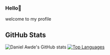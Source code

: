 ### Hello👋
welcome to my profile
## GitHub Stats

![Daniel Awde's GitHub stats](https://github-readme-stats.vercel.app/api?username=alaaharmoush123&show_icons=&private_count=true)
[![Top Languages](https://github-readme-stats.vercel.app/api/top-langs/?username=alaaharmoush123&layout=compact)]()

